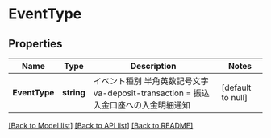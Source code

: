 # EventType

## Properties
Name | Type | Description | Notes
------------ | ------------- | ------------- | -------------
**EventType** | **string** | イベント種別 半角英数記号文字 va-deposit-transaction &#x3D; 振込入金口座への入金明細通知  | [default to null]

[[Back to Model list]](../README.md#documentation-for-models) [[Back to API list]](../README.md#documentation-for-api-endpoints) [[Back to README]](../README.md)


